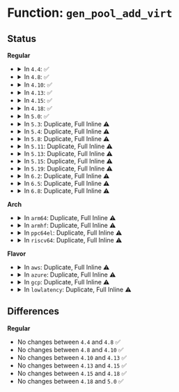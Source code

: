 # Function: <code>gen_pool_add_virt</code>

## Status
<b>Regular</b>
<ul>
<li>
<details>
<summary>In <code>4.4</code>: ✅</summary>

```c
int gen_pool_add_virt(struct gen_pool *pool, long unsigned int virt, phys_addr_t phys, size_t size, int nid);
```

**Collision:** Unique Global

**Inline:** No

**Transformation:** False

**Instances:**

```
In lib/genalloc.c (ffffffff814075b0)
Location: lib/genalloc.c:182
Inline: False
Direct callers:
  - arch/x86/kernel/cpu/mcheck/mce-genpool.c:mce_gen_pool_init
  - drivers/acpi/apei/ghes.c:ghes_estatus_pool_expand
  - drivers/misc/sram.c:sram_probe
  - drivers/misc/sram.c:sram_probe
```
**Symbols:**

```
ffffffff814075b0-ffffffff8140764c: gen_pool_add_virt (STB_GLOBAL)
```
</details>
</li>
<li>
<details>
<summary>In <code>4.8</code>: ✅</summary>

```c
int gen_pool_add_virt(struct gen_pool *pool, long unsigned int virt, phys_addr_t phys, size_t size, int nid);
```

**Collision:** Unique Global

**Inline:** No

**Transformation:** False

**Instances:**

```
In lib/genalloc.c (ffffffff8144f410)
Location: lib/genalloc.c:182
Inline: False
Direct callers:
  - arch/x86/kernel/cpu/mcheck/mce-genpool.c:mce_gen_pool_init
  - drivers/acpi/apei/ghes.c:ghes_estatus_pool_expand
  - drivers/misc/sram.c:sram_probe
  - drivers/misc/sram.c:sram_probe
```
**Symbols:**

```
ffffffff8144f410-ffffffff8144f4ae: gen_pool_add_virt (STB_GLOBAL)
```
</details>
</li>
<li>
<details>
<summary>In <code>4.10</code>: ✅</summary>

```c
int gen_pool_add_virt(struct gen_pool *pool, long unsigned int virt, phys_addr_t phys, size_t size, int nid);
```

**Collision:** Unique Global

**Inline:** No

**Transformation:** False

**Instances:**

```
In lib/genalloc.c (ffffffff8146ddd0)
Location: lib/genalloc.c:182
Inline: False
Direct callers:
  - arch/x86/kernel/cpu/mcheck/mce-genpool.c:mce_gen_pool_init
  - drivers/acpi/apei/ghes.c:ghes_estatus_pool_expand
  - drivers/misc/sram.c:sram_probe
  - drivers/misc/sram.c:sram_probe
```
**Symbols:**

```
ffffffff8146ddd0-ffffffff8146de6e: gen_pool_add_virt (STB_GLOBAL)
```
</details>
</li>
<li>
<details>
<summary>In <code>4.13</code>: ✅</summary>

```c
int gen_pool_add_virt(struct gen_pool *pool, long unsigned int virt, phys_addr_t phys, size_t size, int nid);
```

**Collision:** Unique Global

**Inline:** No

**Transformation:** False

**Instances:**

```
In lib/genalloc.c (ffffffff814734a0)
Location: lib/genalloc.c:182
Inline: False
Direct callers:
  - arch/x86/kernel/cpu/mcheck/mce-genpool.c:mce_gen_pool_init
  - drivers/acpi/apei/ghes.c:ghes_estatus_pool_expand
  - drivers/misc/sram.c:sram_probe
  - drivers/misc/sram.c:sram_probe
```
**Symbols:**

```
ffffffff814734a0-ffffffff8147353e: gen_pool_add_virt (STB_GLOBAL)
```
</details>
</li>
<li>
<details>
<summary>In <code>4.15</code>: ✅</summary>

```c
int gen_pool_add_virt(struct gen_pool *pool, long unsigned int virt, phys_addr_t phys, size_t size, int nid);
```

**Collision:** Unique Global

**Inline:** No

**Transformation:** False

**Instances:**

```
In lib/genalloc.c (ffffffff814a0830)
Location: lib/genalloc.c:182
Inline: False
Direct callers:
  - arch/x86/kernel/cpu/mcheck/mce-genpool.c:mce_gen_pool_init
  - drivers/acpi/apei/ghes.c:ghes_estatus_pool_expand
  - drivers/misc/sram.c:sram_probe
  - drivers/misc/sram.c:sram_probe
```
**Symbols:**

```
ffffffff814a0830-ffffffff814a08ce: gen_pool_add_virt (STB_GLOBAL)
```
</details>
</li>
<li>
<details>
<summary>In <code>4.18</code>: ✅</summary>

```c
int gen_pool_add_virt(struct gen_pool *pool, long unsigned int virt, phys_addr_t phys, size_t size, int nid);
```

**Collision:** Unique Global

**Inline:** No

**Transformation:** False

**Instances:**

```
In lib/genalloc.c (ffffffff814d59c0)
Location: lib/genalloc.c:182
Inline: False
Direct callers:
  - arch/x86/kernel/cpu/mcheck/mce-genpool.c:mce_gen_pool_init
  - drivers/acpi/apei/ghes.c:ghes_estatus_pool_expand
  - drivers/misc/sram.c:sram_probe
  - drivers/misc/sram.c:sram_probe
```
**Symbols:**

```
ffffffff814d59c0-ffffffff814d5a5e: gen_pool_add_virt (STB_GLOBAL)
```
</details>
</li>
<li>
<details>
<summary>In <code>5.0</code>: ✅</summary>

```c
int gen_pool_add_virt(struct gen_pool *pool, long unsigned int virt, phys_addr_t phys, size_t size, int nid);
```

**Collision:** Unique Global

**Inline:** No

**Transformation:** False

**Instances:**

```
In lib/genalloc.c (ffffffff814ea050)
Location: lib/genalloc.c:183
Inline: False
Direct callers:
  - arch/x86/kernel/cpu/mce/genpool.c:mce_gen_pool_init
  - drivers/acpi/apei/ghes.c:ghes_estatus_pool_init
  - drivers/misc/sram.c:sram_probe
  - drivers/misc/sram.c:sram_probe
```
**Symbols:**

```
ffffffff814ea050-ffffffff814ea0e9: gen_pool_add_virt (STB_GLOBAL)
```
</details>
</li>
<li>
<details>
<summary>In <code>5.3</code>: Duplicate, Full Inline ⚠️</summary>

**Collision:** Static Duplication

**Inline:** Full

**Transformation:** False

**Instances:**

```
In arch/x86/kernel/cpu/mce/genpool.c (ffffffff8104f3b3)
Location: include/linux/genalloc.h:101
Inline: True
Inline callers:
  - arch/x86/kernel/cpu/mce/genpool.c:mce_gen_pool_init
```
```
In drivers/acpi/apei/ghes.c (ffffffff81623387)
Location: include/linux/genalloc.h:101
Inline: True
Inline callers:
  - drivers/acpi/apei/ghes.c:ghes_estatus_pool_init
```
```
In drivers/misc/sram.c (ffffffff817101cc)
Location: include/linux/genalloc.h:101
Inline: True
Inline callers:
  - drivers/misc/sram.c:sram_reserve_regions
  - drivers/misc/sram.c:sram_reserve_regions
```
```
In drivers/usb/core/hcd.c (ffffffff817bc05e)
Location: include/linux/genalloc.h:101
Inline: True
Inline callers:
  - drivers/usb/core/hcd.c:usb_hcd_setup_local_mem
```
</details>
</li>
<li>
<details>
<summary>In <code>5.4</code>: Duplicate, Full Inline ⚠️</summary>

**Collision:** Static Duplication

**Inline:** Full

**Transformation:** False

**Instances:**

```
In arch/x86/kernel/cpu/mce/genpool.c (ffffffff8104fd33)
Location: include/linux/genalloc.h:101
Inline: True
Inline callers:
  - arch/x86/kernel/cpu/mce/genpool.c:mce_gen_pool_init
```
```
In drivers/acpi/apei/ghes.c (ffffffff81644e57)
Location: include/linux/genalloc.h:101
Inline: True
Inline callers:
  - drivers/acpi/apei/ghes.c:ghes_estatus_pool_init
```
```
In drivers/misc/sram.c (ffffffff817344bc)
Location: include/linux/genalloc.h:101
Inline: True
Inline callers:
  - drivers/misc/sram.c:sram_reserve_regions
  - drivers/misc/sram.c:sram_reserve_regions
```
```
In drivers/usb/core/hcd.c (ffffffff817ec88e)
Location: include/linux/genalloc.h:101
Inline: True
Inline callers:
  - drivers/usb/core/hcd.c:usb_hcd_setup_local_mem
```
</details>
</li>
<li>
<details>
<summary>In <code>5.8</code>: Duplicate, Full Inline ⚠️</summary>

**Collision:** Static Duplication

**Inline:** Full

**Transformation:** False

**Instances:**

```
In arch/x86/kernel/cpu/mce/genpool.c (ffffffff81054243)
Location: include/linux/genalloc.h:101
Inline: True
Inline callers:
  - arch/x86/kernel/cpu/mce/genpool.c:mce_gen_pool_init
```
```
In kernel/dma/pool.c (ffffffff8113f74f)
Location: include/linux/genalloc.h:101
Inline: True
Inline callers:
  - kernel/dma/pool.c:atomic_pool_expand
```
```
In drivers/acpi/apei/ghes.c (ffffffff816f242b)
Location: include/linux/genalloc.h:101
Inline: True
Inline callers:
  - drivers/acpi/apei/ghes.c:ghes_estatus_pool_init
```
```
In drivers/misc/sram.c (ffffffff817f1bec)
Location: include/linux/genalloc.h:101
Inline: True
Inline callers:
  - drivers/misc/sram.c:sram_reserve_regions
  - drivers/misc/sram.c:sram_add_partition
```
```
In drivers/usb/core/hcd.c (ffffffff818bbf6e)
Location: include/linux/genalloc.h:101
Inline: True
Inline callers:
  - drivers/usb/core/hcd.c:usb_hcd_setup_local_mem
```
</details>
</li>
<li>
<details>
<summary>In <code>5.11</code>: Duplicate, Full Inline ⚠️</summary>

**Collision:** Static Duplication

**Inline:** Full

**Transformation:** False

**Instances:**

```
In arch/x86/kernel/cpu/mce/genpool.c (ffffffff810531a3)
Location: include/linux/genalloc.h:101
Inline: True
Inline callers:
  - arch/x86/kernel/cpu/mce/genpool.c:mce_gen_pool_init
```
```
In kernel/dma/pool.c (ffffffff8113ad3d)
Location: include/linux/genalloc.h:101
Inline: True
Inline callers:
  - kernel/dma/pool.c:atomic_pool_expand
```
```
In drivers/acpi/apei/ghes.c (ffffffff8170f7eb)
Location: include/linux/genalloc.h:101
Inline: True
Inline callers:
  - drivers/acpi/apei/ghes.c:ghes_estatus_pool_init
```
```
In drivers/misc/sram.c (ffffffff8180621c)
Location: include/linux/genalloc.h:101
Inline: True
Inline callers:
  - drivers/misc/sram.c:sram_reserve_regions
  - drivers/misc/sram.c:sram_add_partition
```
```
In drivers/usb/core/hcd.c (ffffffff818c8d2e)
Location: include/linux/genalloc.h:101
Inline: True
Inline callers:
  - drivers/usb/core/hcd.c:usb_hcd_setup_local_mem
```
</details>
</li>
<li>
<details>
<summary>In <code>5.13</code>: Duplicate, Full Inline ⚠️</summary>

**Collision:** Static Duplication

**Inline:** Full

**Transformation:** False

**Instances:**

```
In arch/x86/kernel/cpu/mce/genpool.c (ffffffff81054a93)
Location: include/linux/genalloc.h:101
Inline: True
Inline callers:
  - arch/x86/kernel/cpu/mce/genpool.c:mce_gen_pool_init
```
```
In kernel/dma/pool.c (ffffffff8113c06c)
Location: include/linux/genalloc.h:101
Inline: True
Inline callers:
  - kernel/dma/pool.c:atomic_pool_expand
```
```
In drivers/acpi/apei/ghes.c (ffffffff816f10bb)
Location: include/linux/genalloc.h:101
Inline: True
Inline callers:
  - drivers/acpi/apei/ghes.c:ghes_estatus_pool_init
```
```
In drivers/misc/sram.c (ffffffff817ead2c)
Location: include/linux/genalloc.h:101
Inline: True
Inline callers:
  - drivers/misc/sram.c:sram_reserve_regions
  - drivers/misc/sram.c:sram_reserve_regions
```
```
In drivers/usb/core/hcd.c (ffffffff818ac2de)
Location: include/linux/genalloc.h:101
Inline: True
Inline callers:
  - drivers/usb/core/hcd.c:usb_hcd_setup_local_mem
```
</details>
</li>
<li>
<details>
<summary>In <code>5.15</code>: Duplicate, Full Inline ⚠️</summary>

**Collision:** Static Duplication

**Inline:** Full

**Transformation:** False

**Instances:**

```
In arch/x86/kernel/cpu/mce/genpool.c (ffffffff8105d3e3)
Location: include/linux/genalloc.h:101
Inline: True
Inline callers:
  - arch/x86/kernel/cpu/mce/genpool.c:mce_gen_pool_init
```
```
In kernel/dma/pool.c (ffffffff8115f17b)
Location: include/linux/genalloc.h:101
Inline: True
Inline callers:
  - kernel/dma/pool.c:atomic_pool_expand
```
```
In drivers/acpi/apei/ghes.c (ffffffff8176b1cb)
Location: include/linux/genalloc.h:101
Inline: True
Inline callers:
  - drivers/acpi/apei/ghes.c:ghes_estatus_pool_init
```
```
In drivers/misc/sram.c (ffffffff818777a8)
Location: include/linux/genalloc.h:101
Inline: True
Inline callers:
  - drivers/misc/sram.c:sram_reserve_regions
  - drivers/misc/sram.c:sram_add_partition
```
```
In drivers/usb/core/hcd.c (ffffffff8194132e)
Location: include/linux/genalloc.h:101
Inline: True
Inline callers:
  - drivers/usb/core/hcd.c:usb_hcd_setup_local_mem
```
</details>
</li>
<li>
<details>
<summary>In <code>5.19</code>: Duplicate, Full Inline ⚠️</summary>

**Collision:** Static Duplication

**Inline:** Full

**Transformation:** False

**Instances:**

```
In arch/x86/kernel/cpu/mce/genpool.c (ffffffff81069924)
Location: include/linux/genalloc.h:101
Inline: True
Inline callers:
  - arch/x86/kernel/cpu/mce/genpool.c:mce_gen_pool_init
```
```
In kernel/dma/pool.c (ffffffff8118939e)
Location: include/linux/genalloc.h:101
Inline: True
Inline callers:
  - kernel/dma/pool.c:atomic_pool_expand
```
```
In drivers/acpi/apei/ghes.c (ffffffff8189fdc6)
Location: include/linux/genalloc.h:101
Inline: True
Inline callers:
  - drivers/acpi/apei/ghes.c:ghes_estatus_pool_init
```
```
In drivers/misc/sram.c (ffffffff819bfa59)
Location: include/linux/genalloc.h:101
Inline: True
Inline callers:
  - drivers/misc/sram.c:sram_reserve_regions
  - drivers/misc/sram.c:sram_add_partition
```
```
In drivers/usb/core/hcd.c (ffffffff81a99a5e)
Location: include/linux/genalloc.h:101
Inline: True
Inline callers:
  - drivers/usb/core/hcd.c:usb_hcd_setup_local_mem
```
</details>
</li>
<li>
<details>
<summary>In <code>6.2</code>: Duplicate, Full Inline ⚠️</summary>

**Collision:** Static Duplication

**Inline:** Full

**Transformation:** False

**Instances:**

```
In arch/x86/kernel/cpu/mce/genpool.c (ffffffff81079624)
Location: include/linux/genalloc.h:101
Inline: True
Inline callers:
  - arch/x86/kernel/cpu/mce/genpool.c:mce_gen_pool_init
```
```
In kernel/dma/pool.c (ffffffff811c579e)
Location: include/linux/genalloc.h:101
Inline: True
Inline callers:
  - kernel/dma/pool.c:atomic_pool_expand
```
```
In drivers/acpi/apei/ghes.c (ffffffff819e91d3)
Location: include/linux/genalloc.h:101
Inline: True
Inline callers:
  - drivers/acpi/apei/ghes.c:ghes_estatus_pool_init
```
```
In drivers/misc/sram.c (ffffffff81b352ac)
Location: include/linux/genalloc.h:101
Inline: True
Inline callers:
  - drivers/misc/sram.c:sram_reserve_regions
  - drivers/misc/sram.c:sram_add_partition
```
```
In drivers/usb/core/hcd.c (ffffffff81c1d883)
Location: include/linux/genalloc.h:101
Inline: True
Inline callers:
  - drivers/usb/core/hcd.c:usb_hcd_setup_local_mem
```
</details>
</li>
<li>
<details>
<summary>In <code>6.5</code>: Duplicate, Full Inline ⚠️</summary>

**Collision:** Static Duplication

**Inline:** Full

**Transformation:** False

**Instances:**

```
In arch/x86/kernel/cpu/mce/genpool.c (ffffffff8107b8d4)
Location: include/linux/genalloc.h:101
Inline: True
Inline callers:
  - arch/x86/kernel/cpu/mce/genpool.c:mce_gen_pool_init
```
```
In kernel/dma/pool.c (ffffffff811d8388)
Location: include/linux/genalloc.h:101
Inline: True
Inline callers:
  - kernel/dma/pool.c:atomic_pool_expand
```
```
In drivers/acpi/apei/ghes.c (ffffffff81a318e3)
Location: include/linux/genalloc.h:101
Inline: True
Inline callers:
  - drivers/acpi/apei/ghes.c:ghes_estatus_pool_init
```
```
In drivers/misc/sram.c (ffffffff81b8876c)
Location: include/linux/genalloc.h:101
Inline: True
Inline callers:
  - drivers/misc/sram.c:sram_reserve_regions
  - drivers/misc/sram.c:sram_add_partition
```
```
In drivers/usb/core/hcd.c (ffffffff81c84773)
Location: include/linux/genalloc.h:101
Inline: True
Inline callers:
  - drivers/usb/core/hcd.c:usb_hcd_setup_local_mem
```
</details>
</li>
<li>
<details>
<summary>In <code>6.8</code>: Duplicate, Full Inline ⚠️</summary>

**Collision:** Static Duplication

**Inline:** Full

**Transformation:** False

**Instances:**

```
In arch/x86/kernel/cpu/mce/genpool.c (ffffffff81082d94)
Location: include/linux/genalloc.h:101
Inline: True
Inline callers:
  - arch/x86/kernel/cpu/mce/genpool.c:mce_gen_pool_init
```
```
In kernel/dma/pool.c (ffffffff811ede5d)
Location: include/linux/genalloc.h:101
Inline: True
Inline callers:
  - kernel/dma/pool.c:atomic_pool_expand
```
```
In drivers/acpi/apei/ghes.c (ffffffff81a7cd53)
Location: include/linux/genalloc.h:101
Inline: True
Inline callers:
  - drivers/acpi/apei/ghes.c:ghes_estatus_pool_init
```
```
In drivers/misc/sram.c (ffffffff81bdc66b)
Location: include/linux/genalloc.h:101
Inline: True
Inline callers:
  - drivers/misc/sram.c:sram_reserve_regions
  - drivers/misc/sram.c:sram_add_partition
```
```
In drivers/usb/core/hcd.c (ffffffff81d39173)
Location: include/linux/genalloc.h:101
Inline: True
Inline callers:
  - drivers/usb/core/hcd.c:usb_hcd_setup_local_mem
```
</details>
</li>
</ul>
<b>Arch</b>
<ul>
<li>
<details>
<summary>In <code>arm64</code>: Duplicate, Full Inline ⚠️</summary>

**Collision:** Static Duplication

**Inline:** Full

**Transformation:** False

**Instances:**

```
In kernel/dma/remap.c (ffff80001144806c)
Location: include/linux/genalloc.h:101
Inline: True
Inline callers:
  - kernel/dma/remap.c:dma_atomic_pool_init
```
```
In drivers/acpi/apei/ghes.c (ffff8000107b0ac8)
Location: include/linux/genalloc.h:101
Inline: True
Inline callers:
  - drivers/acpi/apei/ghes.c:ghes_estatus_pool_init
```
```
In drivers/soc/fsl/qbman/bman_ccsr.c (ffff80001080fa6c)
Location: include/linux/genalloc.h:101
Inline: True
Inline callers:
  - drivers/soc/fsl/qbman/bman_ccsr.c:fsl_bman_probe
```
```
In drivers/soc/fsl/qbman/qman_ccsr.c (ffff800010810764)
Location: include/linux/genalloc.h:101
Inline: True
Inline callers:
  - drivers/soc/fsl/qbman/qman_ccsr.c:fsl_qman_probe
  - drivers/soc/fsl/qbman/qman_ccsr.c:fsl_qman_probe
  - drivers/soc/fsl/qbman/qman_ccsr.c:fsl_qman_probe
```
```
In drivers/misc/sram.c (ffff80001092b5a8)
Location: include/linux/genalloc.h:101
Inline: True
Inline callers:
  - drivers/misc/sram.c:sram_reserve_regions
  - drivers/misc/sram.c:sram_reserve_regions
```
```
In drivers/net/ethernet/freescale/fman/fman_muram.c (ffff8000109edd28)
Location: include/linux/genalloc.h:101
Inline: True
Inline callers:
  - drivers/net/ethernet/freescale/fman/fman_muram.c:fman_muram_init
```
```
In drivers/usb/core/hcd.c (ffff800010a1b990)
Location: include/linux/genalloc.h:101
Inline: True
Inline callers:
  - drivers/usb/core/hcd.c:usb_hcd_setup_local_mem
```
</details>
</li>
<li>
<details>
<summary>In <code>armhf</code>: Duplicate, Full Inline ⚠️</summary>

**Collision:** Static Duplication

**Inline:** Full

**Transformation:** False

**Instances:**

```
In arch/arm/mm/dma-mapping.c (c1507b44)
Location: include/linux/genalloc.h:101
Inline: True
Inline callers:
  - arch/arm/mm/dma-mapping.c:atomic_pool_init
```
```
In drivers/misc/sram.c (c0a09c84)
Location: include/linux/genalloc.h:101
Inline: True
Inline callers:
  - drivers/misc/sram.c:sram_reserve_regions
  - drivers/misc/sram.c:sram_add_pool
```
```
In drivers/net/ethernet/ti/davinci_cpdma.c (c0ad7858)
Location: include/linux/genalloc.h:101
Inline: True
Inline callers:
  - drivers/net/ethernet/ti/davinci_cpdma.c:cpdma_ctlr_create
```
```
In drivers/usb/core/hcd.c (c0af38f0)
Location: include/linux/genalloc.h:101
Inline: True
Inline callers:
  - drivers/usb/core/hcd.c:usb_hcd_setup_local_mem
```
</details>
</li>
<li>
<details>
<summary>In <code>ppc64el</code>: Duplicate, Full Inline ⚠️</summary>

**Collision:** Static Duplication

**Inline:** Full

**Transformation:** False

**Instances:**

```
In drivers/misc/sram.c (c0000000009ca814)
Location: include/linux/genalloc.h:101
Inline: True
Inline callers:
  - drivers/misc/sram.c:sram_reserve_regions
  - drivers/misc/sram.c:sram_reserve_regions
```
```
In drivers/usb/core/hcd.c (c000000000ad5408)
Location: include/linux/genalloc.h:101
Inline: True
Inline callers:
  - drivers/usb/core/hcd.c:usb_hcd_setup_local_mem
```
</details>
</li>
<li>
<details>
<summary>In <code>riscv64</code>: Duplicate, Full Inline ⚠️</summary>

**Collision:** Static Duplication

**Inline:** Full

**Transformation:** False

**Instances:**

```
In drivers/misc/sram.c (ffffffe0005a2eda)
Location: include/linux/genalloc.h:101
Inline: True
Inline callers:
  - drivers/misc/sram.c:sram_reserve_regions
  - drivers/misc/sram.c:sram_reserve_regions
```
```
In drivers/usb/core/hcd.c (ffffffe00063ff46)
Location: include/linux/genalloc.h:101
Inline: True
Inline callers:
  - drivers/usb/core/hcd.c:usb_hcd_setup_local_mem
```
</details>
</li>
</ul>
<b>Flavor</b>
<ul>
<li>
<details>
<summary>In <code>aws</code>: Duplicate, Full Inline ⚠️</summary>

**Collision:** Static Duplication

**Inline:** Full

**Transformation:** False

**Instances:**

```
In arch/x86/kernel/cpu/mce/genpool.c (ffffffff8104fe33)
Location: include/linux/genalloc.h:101
Inline: True
Inline callers:
  - arch/x86/kernel/cpu/mce/genpool.c:mce_gen_pool_init
```
```
In drivers/misc/sram.c (ffffffff816fa54c)
Location: include/linux/genalloc.h:101
Inline: True
Inline callers:
  - drivers/misc/sram.c:sram_reserve_regions
  - drivers/misc/sram.c:sram_reserve_regions
```
```
In drivers/usb/core/hcd.c (ffffffff817a4c6e)
Location: include/linux/genalloc.h:101
Inline: True
Inline callers:
  - drivers/usb/core/hcd.c:usb_hcd_setup_local_mem
```
</details>
</li>
<li>
<details>
<summary>In <code>azure</code>: Duplicate, Full Inline ⚠️</summary>

**Collision:** Static Duplication

**Inline:** Full

**Transformation:** False

**Instances:**

```
In arch/x86/kernel/cpu/mce/genpool.c (ffffffff8103f393)
Location: include/linux/genalloc.h:101
Inline: True
Inline callers:
  - arch/x86/kernel/cpu/mce/genpool.c:mce_gen_pool_init
```
```
In drivers/misc/sram.c (ffffffff816ce35c)
Location: include/linux/genalloc.h:101
Inline: True
Inline callers:
  - drivers/misc/sram.c:sram_reserve_regions
  - drivers/misc/sram.c:sram_reserve_regions
```
```
In drivers/usb/core/hcd.c (ffffffff8179677e)
Location: include/linux/genalloc.h:101
Inline: True
Inline callers:
  - drivers/usb/core/hcd.c:usb_hcd_setup_local_mem
```
</details>
</li>
<li>
<details>
<summary>In <code>gcp</code>: Duplicate, Full Inline ⚠️</summary>

**Collision:** Static Duplication

**Inline:** Full

**Transformation:** False

**Instances:**

```
In arch/x86/kernel/cpu/mce/genpool.c (ffffffff8104fce3)
Location: include/linux/genalloc.h:101
Inline: True
Inline callers:
  - arch/x86/kernel/cpu/mce/genpool.c:mce_gen_pool_init
```
```
In drivers/acpi/apei/ghes.c (ffffffff81638c97)
Location: include/linux/genalloc.h:101
Inline: True
Inline callers:
  - drivers/acpi/apei/ghes.c:ghes_estatus_pool_init
```
```
In drivers/misc/sram.c (ffffffff8172797c)
Location: include/linux/genalloc.h:101
Inline: True
Inline callers:
  - drivers/misc/sram.c:sram_reserve_regions
  - drivers/misc/sram.c:sram_reserve_regions
```
```
In drivers/usb/core/hcd.c (ffffffff817e170e)
Location: include/linux/genalloc.h:101
Inline: True
Inline callers:
  - drivers/usb/core/hcd.c:usb_hcd_setup_local_mem
```
</details>
</li>
<li>
<details>
<summary>In <code>lowlatency</code>: Duplicate, Full Inline ⚠️</summary>

**Collision:** Static Duplication

**Inline:** Full

**Transformation:** False

**Instances:**

```
In arch/x86/kernel/cpu/mce/genpool.c (ffffffff81051123)
Location: include/linux/genalloc.h:101
Inline: True
Inline callers:
  - arch/x86/kernel/cpu/mce/genpool.c:mce_gen_pool_init
```
```
In drivers/acpi/apei/ghes.c (ffffffff81652fe7)
Location: include/linux/genalloc.h:101
Inline: True
Inline callers:
  - drivers/acpi/apei/ghes.c:ghes_estatus_pool_init
```
```
In drivers/misc/sram.c (ffffffff81742dbc)
Location: include/linux/genalloc.h:101
Inline: True
Inline callers:
  - drivers/misc/sram.c:sram_reserve_regions
  - drivers/misc/sram.c:sram_reserve_regions
```
```
In drivers/usb/core/hcd.c (ffffffff817fbafe)
Location: include/linux/genalloc.h:101
Inline: True
Inline callers:
  - drivers/usb/core/hcd.c:usb_hcd_setup_local_mem
```
</details>
</li>
</ul>

## Differences
<b>Regular</b>
<ul>
<li>
No changes between <code>4.4</code> and <code>4.8</code> ✅
</li>
<li>
No changes between <code>4.8</code> and <code>4.10</code> ✅
</li>
<li>
No changes between <code>4.10</code> and <code>4.13</code> ✅
</li>
<li>
No changes between <code>4.13</code> and <code>4.15</code> ✅
</li>
<li>
No changes between <code>4.15</code> and <code>4.18</code> ✅
</li>
<li>
No changes between <code>4.18</code> and <code>5.0</code> ✅
</li>
</ul>
